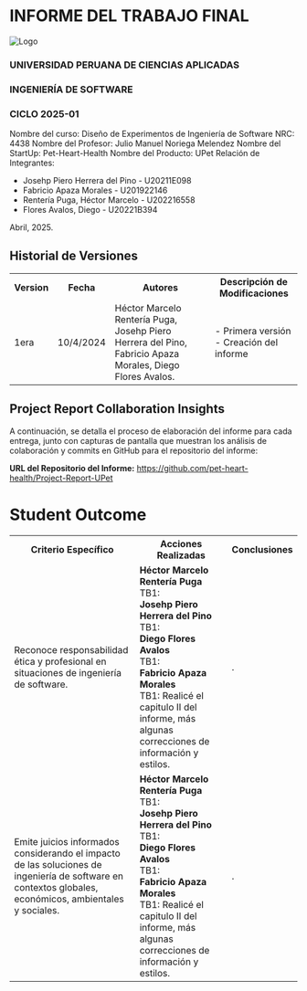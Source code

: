 # INFORME DEL TRABAJO FINAL

<img src="https://upload.wikimedia.org/wikipedia/commons/f/fc/UPC_logo_transparente.png" alt="Logo"/>

### UNIVERSIDAD PERUANA DE CIENCIAS APLICADAS

### INGENIERÍA DE SOFTWARE

### CICLO 2025-01

Nombre del curso: Diseño de Experimentos de Ingeniería de Software 
NRC: 4438
Nombre del Profesor: Julio Manuel Noriega Melendez 
Nombre del StartUp: Pet-Heart-Health 
Nombre del Producto: UPet
Relación de Integrantes:

- Josehp Piero Herrera del Pino - U20211E098
- Fabricio Apaza Morales - U201922146
- Rentería Puga, Héctor Marcelo - U202216558
- Flores Avalos, Diego - U20221B394

Abril, 2025.

## Historial de Versiones

<table>
<tr>
    <th colspan="3">Version</th>
    <th colspan="3">Fecha</th>
    <th colspan="10">Autores</td>
    <th colspan="5">Descripción de Modificaciones</td>
  <tr>
    <td colspan="3">1era</td>
    <td colspan="3">10/4/2024</td>
    <td colspan="10">Héctor Marcelo Rentería Puga, Josehp Piero Herrera del Pino, Fabricio Apaza Morales, Diego Flores Avalos.</td>
    <td colspan="5">
     - Primera versión<br>
     - Creación del informe<br>
    </td>
  </table>

## Project Report Collaboration Insights

A continuación, se detalla el proceso de elaboración del informe para cada entrega, junto con capturas de pantalla que muestran los análisis de colaboración y commits en GitHub para el repositorio del informe:

**URL del Repositorio del Informe:** https://github.com/pet-heart-health/Project-Report-UPet

# Student Outcome

<table> <tr> <th colspan="2">Criterio Específico</th> <th colspan="10">Acciones Realizadas</th> <th colspan="2">Conclusiones</th> </tr> <tr> <td colspan="2">Reconoce responsabilidad ética y profesional en situaciones de ingeniería de software.</td> <td colspan="10"><b>Héctor Marcelo Rentería Puga</b> <br>TB1: <br><b>Josehp Piero Herrera del Pino</b><br>TB1: <br><b>Diego Flores Avalos</b><br>TB1: <br><b>Fabricio Apaza Morales</b> <br>TB1: Realicé el capitulo II del informe, más algunas correcciones de información y estilos. <br></td> <td colspan="2">.</td> </tr> <tr> <td colspan="2">Emite juicios informados considerando el impacto de las soluciones de ingeniería de software en contextos globales, económicos, ambientales y sociales.</td> <td colspan="10"><b>Héctor Marcelo Rentería Puga</b> <br>TB1: <br><b>Josehp Piero Herrera del Pino</b><br>TB1: <br><b>Diego Flores Avalos</b><br>TB1: <br><b>Fabricio Apaza Morales</b> <br>TB1: Realicé el capitulo II del informe, más algunas correcciones de información y estilos. <br></td> <td colspan="2">.</td> </tr> </table>
